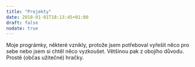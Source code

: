 ```yaml
---
title: "Projekty"
date: 2018-01-01T18:13:45+01:00
draft: false
nodate: true
---
```


Moje prográmky, některé vznikly, protože jsem potřeboval vyřešit něco pro sebe
nebo jsem si chtěl něco vyzkoušet. Většinou pak z obojího důvodu. Prostě (občas
užitečné) hračky.

